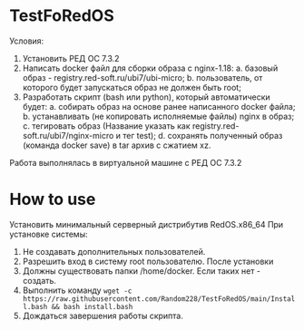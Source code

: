 # TestFoRedOS
Условия:
1. Установить РЕД ОС 7.3.2
2. Написать docker файл для сборки образа с nginx-1.18:
   a. базовый образ - registry.red-soft.ru/ubi7/ubi-micro;
   b. пользователь, от которого будет запускаться образ не должен быть root;
3. Разработать скрипт (bash или python), который автоматически будет:
   a. собирать образ на основе ранее написанного docker файла;
   b. устанавливать (не копировать исполняемые файлы) nginx в образ;
   c. тегировать образ (Название указать как registry.red-soft.ru/ubi7/nginx-micro и тег test);
   d. сохранять полученный образ (команда docker save) в tar архив с сжатием xz.

Работа выполнялась в виртуальной машине с РЕД ОС 7.3.2
# How to use
Установить минимальный серверный дистрибутив RedOS.x86_64
При установке системы:
1) Не создавать дополнительных пользователей.
2) Разрешить вход в систему root пользователю.
После установки
3) Должны существовать папки /home/docker. Если таких нет - создать.
4) Выполнить команду
   ```wget -c https://raw.githubusercontent.com/Random228/TestFoRedOS/main/Install.bash && bash install.bash```
5) Дождаться завершения работы скрипта.
